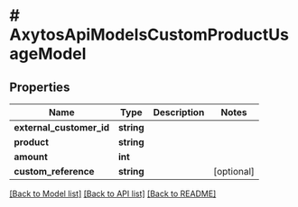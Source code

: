 # # AxytosApiModelsCustomProductUsageModel

## Properties

Name | Type | Description | Notes
------------ | ------------- | ------------- | -------------
**external_customer_id** | **string** |  |
**product** | **string** |  |
**amount** | **int** |  |
**custom_reference** | **string** |  | [optional]

[[Back to Model list]](../../README.md#models) [[Back to API list]](../../README.md#endpoints) [[Back to README]](../../README.md)
